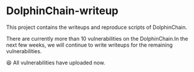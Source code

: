 # DolphinChain-writeup

This project contains the writeups and reproduce scripts of DolphinChain.

There are currently more than 10 vulnerabilities on the DolphinChain.In the next few weeks, we will continue to write writeups for the remaining vulnerabilities.

:laughing: All vulnerabilities have uploaded now.
